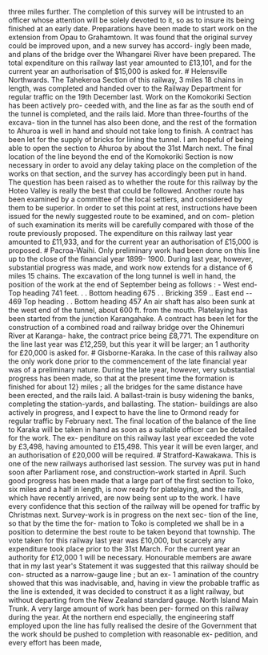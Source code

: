 three miles further. The completion of this survey will be intrusted to an officer whose attention will be solely devoted to it, so as to insure its being finished at an early date. Preparations have been made to start work on the extension from Opau to Grahamtown. It was found that the original survey could be improved upon, and a new survey has accord- ingly been made, and plans of the bridge over the Whangarei River have been prepared. The total expenditure on this railway last year amounted to £13,101, and for the current year an authorisation of $15,000 is asked for. # Helensville Northwards. The Tahekeroa Section of this railway, 3 miles 18 chains in length, was completed and handed over to the Railway Department for regular traffic on the 19th December last. Work on the Komokoriki Section has been actively pro- ceeded with, and the line as far as the south end of the tunnel is completed, and the rails laid. More than three-fourths of the excava- tion in the tunnel has also been done, and the rest of the formation to Ahuroa is well in hand and should not take long to finish. A contract has been let for the supply of bricks for lining the tunnel. I am hopeful of being able to open the section to Ahuroa by about the 31st March next. The final location of the line beyond the end of the Komokoriki Section is now necessary in order to avoid any delay taking place on the completion of the works on that section, and the survey has accordingly been put in hand. The question has been raised as to whether the route for this railway by the Hoteo Valley is really the best that could be followed. Another route has been examined by a committee of the local settlers, and considered by them to be superior. In order to set this point at rest, instructions have been issued for the newly suggested route to be examined, and on com- pletion of such examination its merits will be carefully compared with those of the route previously proposed. The expenditure on this railway last year amounted to £11,933, and for the current year an authorisation of £15,000 is proposed. # Pacroa-Waihi. Only preliminary work had been done on this line up to the close of the financial year 1899- 1900. During last year, however, substantial progress was made, and work now extends for a distance of 6 miles 15 chains. The excavation of the long tunnel is well in hand, the position of the work at the end of September being as follows : - West end- Top heading 741 feet. . . Bottom heading 675 . . Bricking 359 .. East end -- 469 Top heading . . Bottom heading 457 An air shaft has also been sunk at the west end of the tunnel, about 600 ft. from the mouth. Platelaying has been started from the junction Karangahake. A contract has been let for the construction of a combined road and railway bridge over the Ohinemuri River at Karanga- hake, the contract price being £8,771. The expenditure on the line last year was £12,259, but this year it will be larger; an 1 authority for £20,000 is asked for. # Gisborne-Karaka. In the case of this railway also the only work done prior to the commencement of the late financial year was of a preliminary nature. During the late year, however, very substantial progress has been made, so that at the present time the formation is finished for about 12} miles ; all the bridges for the same distance have been erected, and the rails laid. A ballast-train is busy widening the banks, completing the station-yards, and ballasting. The station- buildings are also actively in progress, and I expect to have the line to Ormond ready for regular traffic by February next. The final location of the balance of the line to Karaka will be taken in hand as soon as a suitable officer can be detailed for the work. The ex- penditure on this railway last year exceeded the vote by £3,498, having amounted to £15,498. This year it will be even larger, and an authorisation of £20,000 will be required. # Stratford-Kawakawa. This is one of the new railways authorised last session. The survey was put in hand soon after Parliament rose, and construction-work started in April. Such good progress has been made that a large part of the first section to Toko, six miles and a half in length, is now ready for platelaying, and the rails, which have recently arrived, are now being sent up to the work. I have every confidence that this section of the railway will be opened for traffic by Christmas next. Survey-work is in progress on the next sec- tion of the line, so that by the time the for- mation to Toko is completed we shall be in a position to determine the best route to be taken beyond that township. The vote taken for this railway last year was £10,000, but scarcely any expenditure took place prior to the 31st March. For the current year an authority for £12,000 1 will be necessary. Honourable members are aware that in my last year's Statement it was suggested that this railway should be con- structed as a narrow-gauge line ; but an ex- 1 amination of the country showed that this was inadvisable, and, having in view the probable traffic as the line is extended, it was decided to construct it as a light railway, but without departing from the New Zealand standard gauge. North Island Main Trunk. A very large amount of work has been per- formed on this railway during the year. At the northern end especially, the engineering staff employed upon the line has fully realised the desire of the Government that the work should be pushed to completion with reasonable ex- pedition, and every effort has been made, 